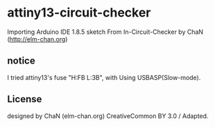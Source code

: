 # attiny13-circuit-checker
Importing Arduino IDE 1.8.5 sketch From In-Circuit-Checker by ChaN (http://elm-chan.org)

## notice

I tried attiny13's fuse "H:FB L:3B", with Using USBASP(Slow-mode).

## License

designed by ChaN (elm-chan.org)
CreativeCommon BY 3.0 / Adapted.
